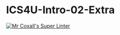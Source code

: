 # ICS4U-Intro-02-Extra

[![Mr Coxall's Super Linter](https://github.com/Peter-Gemmell/ICS4U-Intro-02-Extra/workflows/Mr%20Coxall's%20Super%20Linter/badge.svg)](https://github.com/Peter-Gemmell/ICS4U-Intro-02-Extra/actions/)
